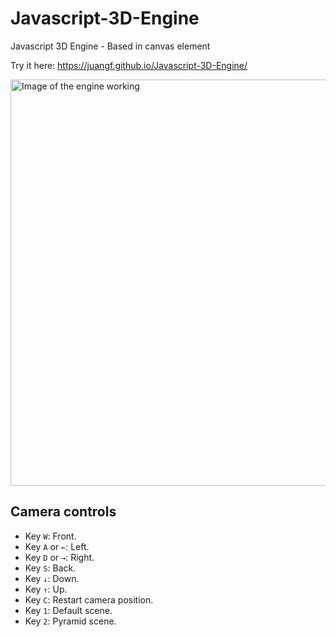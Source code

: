 # Javascript-3D-Engine
Javascript 3D Engine - Based in canvas element

Try it here:
https://juangf.github.io/Javascript-3D-Engine/

<img src="https://juangf.github.io/Javascript-3D-Engine/screenshot.png" alt="Image of the engine working" width="650px">

## Camera controls
- Key `W`: Front.
- Key `A` or `←`: Left.
- Key `D` or `→`: Right.
- Key `S`: Back.
- Key `↓`: Down.
- Key `↑`: Up.
- Key `C`: Restart camera position.
- Key `1`: Default scene.
- Key `2`: Pyramid scene.
